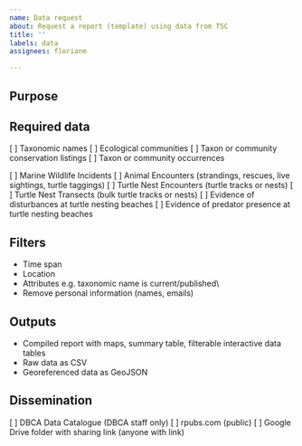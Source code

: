 ```yaml
---
name: Data request
about: Request a report (template) using data from TSC
title: ''
labels: data
assignees: florianm

---
```


## Purpose
<!-- Audience: Who will receive this data? -->
<!-- Inference: This report will list... / show... / tally... -->

## Required data
<!-- What data should the report show? -->
[ ] Taxonomic names
[ ] Ecological communities
[ ] Taxon or community conservation listings
[ ] Taxon or community occurrences

[ ] Marine Wildlife Incidents
[ ] Animal Encounters (strandings, rescues, live sightings, turtle taggings)
[ ] Turtle Nest Encounters (turtle tracks or nests)
[ ] Turtle Nest Transects (bulk turtle tracks or nests)
[ ] Evidence of disturbances at turtle nesting beaches
[ ] Evidence of predator presence at turtle nesting beaches

## Filters
<!-- What should the data be restricted to? -->
* Time span
* Location
* Attributes e.g. taxonomic name is current/published\
* Remove personal information (names, emails)

## Outputs
* Compiled report with maps, summary table, filterable interactive data tables
* Raw data as CSV
* Georeferenced data as GeoJSON

## Dissemination
[ ] DBCA Data Catalogue (DBCA staff only)
[ ] rpubs.com (public)
[ ] Google Drive folder with sharing link (anyone with link)
